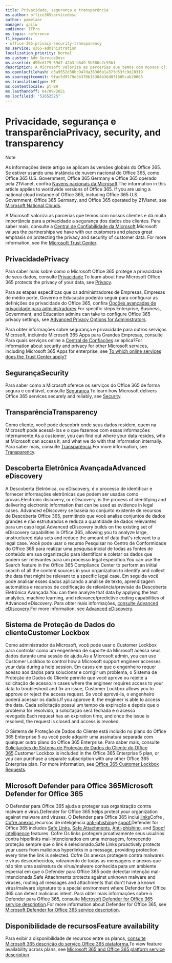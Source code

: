 ```yaml
---
title: Privacidade, segurança e transparência
ms.author: office365servicedesc
author: pamelaar
manager: gailw
audience: ITPro
ms.topic: reference
f1_keywords:
- office-365-privacy-security-transparency
ms.service: o365-administration
localization_priority: Normal
ms.custom: Adm_ServiceDesc
ms.assetid: d90ed179-59d7-42b3-b849-5b580c2c93b1
description: A Microsoft valoriza as parcerias que temos com nossos clientes e dá muita importância para a privacidade a segurança dos dados dos clientes. Para saber mais, consulte a Central de Confiabilidade da Microsoft.
ms.openlocfilehash: d3a9552d30bc947da36306b1a37fd53fc9d28319
ms.sourcegitcommit: 9fac5d9579e3b370b15384b36d0f1805cab20065
ms.translationtype: MT
ms.contentlocale: pt-BR
ms.lasthandoff: 04/09/2021
ms.locfileid: "51652525"
---
```

# <a name="privacy-security-and-transparency"></a><span data-ttu-id="4c6db-104">Privacidade, segurança e transparência</span><span class="sxs-lookup"><span data-stu-id="4c6db-104">Privacy, security, and transparency</span></span>

> [!NOTE]
> <span data-ttu-id="4c6db-p102">As informações deste artigo se aplicam às versões globais do Office 365. Se estiver usando uma instância de nuvem nacional do Office 365, como Office 365 U.S. Government, Office 365 Germany e Office 365 operado pela 21Vianet, confira [Nuvens nacionais da Microsoft](https://go.microsoft.com/fwlink/?linkid=841582).</span><span class="sxs-lookup"><span data-stu-id="4c6db-p102">The information in this article applies to worldwide versions of Office 365. If you are using a national cloud instance of Office 365, including Office 365 U.S. Government, Office 365 Germany, and Office 365 operated by 21Vianet, see [Microsoft National Clouds](https://go.microsoft.com/fwlink/?linkid=841582).</span></span> 
  
<span data-ttu-id="4c6db-p103">A Microsoft valoriza as parcerias que temos com nossos clientes e dá muita importância para a privacidade a segurança dos dados dos clientes. Para saber mais, consulte a [Central de Confiabilidade da Microsoft](https://go.microsoft.com/fwlink/?LinkID=717951&amp;clcid=0x409).</span><span class="sxs-lookup"><span data-stu-id="4c6db-p103">Microsoft values the partnerships we have with our customers and places great emphasis on protecting the privacy and security of customer data. For more information, see the [Microsoft Trust Center](https://go.microsoft.com/fwlink/?LinkID=717951&amp;clcid=0x409).</span></span>
  
## <a name="privacy"></a><span data-ttu-id="4c6db-109">Privacidade</span><span class="sxs-lookup"><span data-stu-id="4c6db-109">Privacy</span></span>

<span data-ttu-id="4c6db-110">Para saber mais sobre como o Microsoft Office 365 protege a privacidade de seus dados, consulte [Privacidade](https://go.microsoft.com/fwlink/?LinkID=717953&amp;clcid=0x409).</span><span class="sxs-lookup"><span data-stu-id="4c6db-110">To learn about how Microsoft Office 365 protects the privacy of your data, see [Privacy](https://go.microsoft.com/fwlink/?LinkID=717953&amp;clcid=0x409).</span></span> 
  
<span data-ttu-id="4c6db-111">Para as etapas específicas que os administradores de Empresas, Empresas de médio porte, Governo e Educação poderão seguir para configurar as definições de privacidade do Office 365, confira [Opções avançadas de privacidade para administradores](https://go.microsoft.com/fwlink/p/?LinkID=285202).</span><span class="sxs-lookup"><span data-stu-id="4c6db-111">For specific steps Enterprise, Business, Government, and Education admins can take to configure Office 365 privacy settings, see [Advanced Privacy Options for Administrators](https://go.microsoft.com/fwlink/p/?LinkID=285202).</span></span>
  
<span data-ttu-id="4c6db-112">Para obter informações sobre segurança e privacidade para outros serviços Microsoft, incluindo Microsoft 365 Apps para Grandes Empresas, consulte Para quais serviços online a [Central de Confiações](https://www.microsoft.com/trustcenter/default.aspx) se aplica?</span><span class="sxs-lookup"><span data-stu-id="4c6db-112">For information about security and privacy for other Microsoft services, including Microsoft 365 Apps for enterprise, see [To which online services does the Trust Center apply?](https://www.microsoft.com/trustcenter/default.aspx)</span></span>
  
## <a name="security"></a><span data-ttu-id="4c6db-113">Segurança</span><span class="sxs-lookup"><span data-stu-id="4c6db-113">Security</span></span>

<span data-ttu-id="4c6db-114">Para saber como a Microsoft oferece os serviços do Office 365 de forma segura e confiável, consulte [Segurança](https://go.microsoft.com/fwlink/?LinkID=717954&amp;clcid=0x409).</span><span class="sxs-lookup"><span data-stu-id="4c6db-114">To learn how Microsoft delivers Office 365 services securely and reliably, see [Security](https://go.microsoft.com/fwlink/?LinkID=717954&amp;clcid=0x409).</span></span>
  
## <a name="transparency"></a><span data-ttu-id="4c6db-115">Transparência</span><span class="sxs-lookup"><span data-stu-id="4c6db-115">Transparency</span></span>

<span data-ttu-id="4c6db-116">Como cliente, você pode descobrir onde seus dados residem, quem na Microsoft pode acessá-los e o que fazemos com essas informações internamente.</span><span class="sxs-lookup"><span data-stu-id="4c6db-116">As a customer, you can find out where your data resides, who at Microsoft can access it, and what we do with that information internally.</span></span> <span data-ttu-id="4c6db-117">Para saber mais, consulte [Transparência](https://go.microsoft.com/fwlink/?LinkID=717955&amp;clcid=0x409).</span><span class="sxs-lookup"><span data-stu-id="4c6db-117">For more information, see [Transparency](https://go.microsoft.com/fwlink/?LinkID=717955&amp;clcid=0x409).</span></span>
  
## <a name="advanced-ediscovery"></a><span data-ttu-id="4c6db-118">Descoberta Eletrônica Avançada</span><span class="sxs-lookup"><span data-stu-id="4c6db-118">Advanced eDiscovery</span></span>

<span data-ttu-id="4c6db-119">A Descoberta Eletrônica, ou eDiscovery, é o processo de identificar e fornecer informações eletrônicas que podem ser usadas como provas.</span><span class="sxs-lookup"><span data-stu-id="4c6db-119">Electronic discovery, or eDiscovery, is the process of identifying and delivering electronic information that can be used as evidence in legal cases.</span></span> <span data-ttu-id="4c6db-120">Advanced eDiscovery se baseia no conjunto existente de recursos de Descoberta Office 365, permitindo que você analise conjuntos de dados grandes e não estruturados e reduza a quantidade de dados relevantes para um caso legal.</span><span class="sxs-lookup"><span data-stu-id="4c6db-120">Advanced eDiscovery builds on the existing set of eDiscovery capabilities in Office 365, allowing you to analyze large, unstructured data sets and reduce the amount of data that's relevant to a legal case.</span></span> <span data-ttu-id="4c6db-121">Você pode usar o recurso Pesquisar no Centro de Conformidade do Office 365 para realizar uma pesquisa inicial de todas as fontes de conteúdo em sua organização para identificar e coletar os dados que podem ser relevantes para um processo legal específico.</span><span class="sxs-lookup"><span data-stu-id="4c6db-121">You can use the Search feature in the Office 365 Compliance Center to perform an initial search of all the content sources in your organization to identify and collect the data that might be relevant to a specific legal case.</span></span> <span data-ttu-id="4c6db-122">Em seguida você pode analisar esses dados aplicando a análise de texto, aprendizagem automática e recursos de codificação de relevância/previsão da Descoberta Eletrônica Avançada.</span><span class="sxs-lookup"><span data-stu-id="4c6db-122">You can then analyze that data by applying the text analytics, machine learning, and relevance/predictive coding capabilities of Advanced eDiscovery.</span></span> <span data-ttu-id="4c6db-123">Para obter mais informações, [consulte Advanced eDiscovery](/microsoft-365/compliance/overview-ediscovery-20).</span><span class="sxs-lookup"><span data-stu-id="4c6db-123">For more information, see [Advanced eDiscovery](/microsoft-365/compliance/overview-ediscovery-20).</span></span>
  
## <a name="customer-lockbox"></a><span data-ttu-id="4c6db-124">Sistema de Proteção de Dados do cliente</span><span class="sxs-lookup"><span data-stu-id="4c6db-124">Customer Lockbox</span></span>

<span data-ttu-id="4c6db-125">Como administrador da Microsoft, você pode usar o Customer Lockbox para controlar como um engenheiro de suporte da Microsoft acessa seus dados durante uma sessão de ajuda.</span><span class="sxs-lookup"><span data-stu-id="4c6db-125">As a Microsoft admin, you can use Customer Lockbox to control how a Microsoft support engineer accesses your data during a help session.</span></span> <span data-ttu-id="4c6db-126">Em casos em que o engenheiro requer acesso aos dados para solucionar e corrigir um problema, o Sistema de Proteção de Dados do Cliente permite que você aprove ou rejeite a solicitação de acesso.</span><span class="sxs-lookup"><span data-stu-id="4c6db-126">In cases where the engineer requires access to your data to troubleshoot and fix an issue, Customer Lockbox allows you to approve or reject the access request.</span></span> <span data-ttu-id="4c6db-127">Se você aprová-la, o engenheiro poderá acessar os dados.</span><span class="sxs-lookup"><span data-stu-id="4c6db-127">If you approve it, the engineer is able to access the data.</span></span> <span data-ttu-id="4c6db-128">Cada solicitação possui um tempo de expiração e depois que o problema for resolvido, a solicitação será fechada e o acesso revogado.</span><span class="sxs-lookup"><span data-stu-id="4c6db-128">Each request has an expiration time, and once the issue is resolved, the request is closed and access is revoked.</span></span>
  
<span data-ttu-id="4c6db-p107">O Sistema de Proteção de Dados do Cliente está incluído no plano do Office 365 Enterprise 5 ou você pode adquirir uma assinatura separada com qualquer outro plano do Office 365 Enterprise. Para saber mais, consulte [Solicitações do Sistema de Proteção de Dados do Cliente do Office 365](/microsoft-365/compliance/customer-lockbox-requests).</span><span class="sxs-lookup"><span data-stu-id="4c6db-p107">Customer Lockbox is included in the Office 365 Enterprise 5 plan, or you can purchase a separate subscription with any other Office 365 Enterprise plan. For more information, see [Office 365 Customer Lockbox Requests](/microsoft-365/compliance/customer-lockbox-requests).</span></span>
  
## <a name="microsoft-defender-for-office-365"></a><span data-ttu-id="4c6db-131">Microsoft Defender para Office 365</span><span class="sxs-lookup"><span data-stu-id="4c6db-131">Microsoft Defender for Office 365</span></span>

<span data-ttu-id="4c6db-132">O Defender para Office 365 ajuda a proteger sua organização contra malware e vírus.</span><span class="sxs-lookup"><span data-stu-id="4c6db-132">Defender for Office 365 helps protect your organization against malware and viruses.</span></span> <span data-ttu-id="4c6db-133">O Defender para Office 365 inclui [links](/office365/securitycompliance/atp-safe-links)Cofre , [Cofre anexos,](/office365/securitycompliance/atp-safe-attachments)recursos de inteligência [anti-phishing](/office365/securitycompliance/atp-anti-phishing)e [spoof.](/office365/securitycompliance/learn-about-spoof-intelligence)</span><span class="sxs-lookup"><span data-stu-id="4c6db-133">Defender for Office 365 includes [Safe Links](/office365/securitycompliance/atp-safe-links), [Safe Attachments](/office365/securitycompliance/atp-safe-attachments), [Anti-phishing](/office365/securitycompliance/atp-anti-phishing), and [Spoof intelligence](/office365/securitycompliance/learn-about-spoof-intelligence) features.</span></span> <span data-ttu-id="4c6db-134">Cofre Os links protegem proativamente seus usuários contra hiperlinks mal-intencionados em uma mensagem, fornecendo proteção sempre que o link é selecionado.</span><span class="sxs-lookup"><span data-stu-id="4c6db-134">Safe Links proactively protects your users from malicious hyperlinks in a message, providing protection every time the link is selected.</span></span> <span data-ttu-id="4c6db-135">Cofre Os anexos protegem contra malwares e vírus desconhecidos, roteamento de todas as mensagens e anexos que não têm uma assinatura de vírus/malware conhecida para um ambiente especial em que o Defender para Office 365 pode detectar intenção mal-intencionada.</span><span class="sxs-lookup"><span data-stu-id="4c6db-135">Safe Attachments protects against unknown malware and viruses, routing all messages and attachments that don't have a known virus/malware signature to a special environment where Defender for Office 365 can detect malicious intent.</span></span> <span data-ttu-id="4c6db-136">Para obter mais informações sobre o Defender para Office 365, consulte [Microsoft Defender for Office 365 service description](../office-365-advanced-threat-protection-service-description.md).</span><span class="sxs-lookup"><span data-stu-id="4c6db-136">For more information about Defender for Office 365, see [Microsoft Defender for Office 365 service description](../office-365-advanced-threat-protection-service-description.md).</span></span>
  
## <a name="feature-availability"></a><span data-ttu-id="4c6db-137">Disponibilidade de recursos</span><span class="sxs-lookup"><span data-stu-id="4c6db-137">Feature availability</span></span>

<span data-ttu-id="4c6db-138">Para exibir a disponibilidade de recursos entre os planos, [consulte Microsoft 365 descrição do serviço Office 365 plataforma.](office-365-platform-service-description.md)</span><span class="sxs-lookup"><span data-stu-id="4c6db-138">To view feature availability across plans, see [Microsoft 365 and Office 365 platform service description](office-365-platform-service-description.md).</span></span>